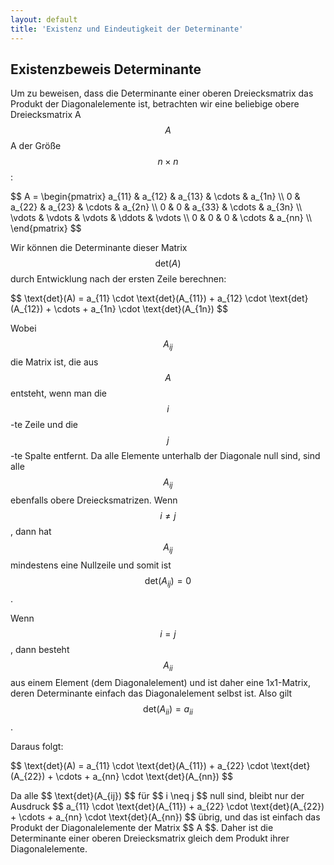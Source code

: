 ```yaml
---
layout: default
title: 'Existenz und Eindeutigkeit der Determinante'
---
```

## Existenzbeweis Determinante
Um zu beweisen, dass die Determinante einer oberen Dreiecksmatrix das Produkt der Diagonalelemente ist, betrachten wir eine beliebige obere Dreiecksmatrix A$$ A $$A der Größe $$ n \times n $$:

<p>$$ 
A = \begin{pmatrix}
a_{11} & a_{12} & a_{13} & \cdots & a_{1n} \\
0 & a_{22} & a_{23} & \cdots & a_{2n} \\
0 & 0 & a_{33} & \cdots & a_{3n} \\
\vdots & \vdots & \vdots & \ddots & \vdots \\
0 & 0 & 0 & \cdots & a_{nn} \\
\end{pmatrix} 
$$</p>

Wir können die Determinante dieser Matrix $$ \text{det}(A) $$ durch Entwicklung nach der ersten Zeile berechnen:

<p>$$ 
\text{det}(A) = a_{11} \cdot \text{det}(A_{11}) + a_{12} \cdot \text{det}(A_{12}) + \cdots + a_{1n} \cdot \text{det}(A_{1n})
$$</p> 

Wobei $$ A_{ij} $$ die Matrix ist, die aus $$ A $$ entsteht, wenn man die $$i$$-te Zeile und die $$j$$-te Spalte entfernt. Da alle Elemente unterhalb der Diagonale null sind, sind alle $$ A_{ij} $$ ebenfalls obere Dreiecksmatrizen. Wenn $$ i \neq j $$, dann hat $$ A_{ij} $$ mindestens eine Nullzeile und somit ist $$ \text{det}(A_{ij}) = 0 $$. 

Wenn $$ i = j $$, dann besteht $$ A_{ii} $$ aus einem Element (dem Diagonalelement) und ist daher eine 1x1-Matrix, deren Determinante einfach das Diagonalelement selbst ist. Also gilt $$ \text{det}(A_{ii}) = a_{ii} $$.

Daraus folgt:

<p>$$
\text{det}(A) = a_{11} \cdot \text{det}(A_{11}) + a_{22} \cdot \text{det}(A_{22}) + \cdots + a_{nn} \cdot \text{det}(A_{nn}) 
$$</p>
Da alle $$ \text{det}(A_{ij}) $$ für $$ i \neq j $$ null sind, bleibt nur der Ausdruck $$ a_{11} \cdot \text{det}(A_{11}) + a_{22} \cdot \text{det}(A_{22}) + \cdots + a_{nn} \cdot \text{det}(A_{nn}) $$ übrig, und das ist einfach das Produkt der Diagonalelemente der Matrix $$ A $$. Daher ist die Determinante einer oberen Dreiecksmatrix gleich dem Produkt ihrer Diagonalelemente.

